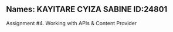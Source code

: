 Names: KAYITARE CYIZA SABINE
ID:24801
---------------------------------------
	
 Assignment #4. Working with APIs & Content Provider
